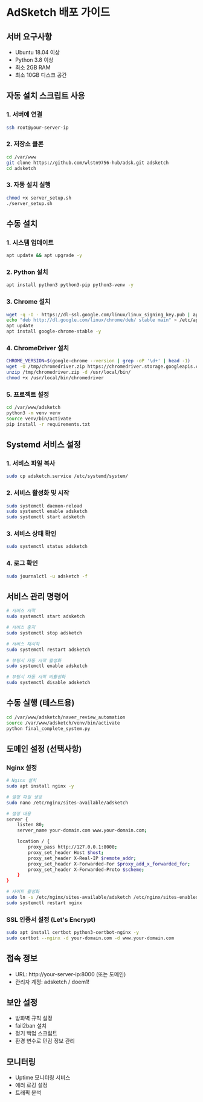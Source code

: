# AdSketch 배포 가이드

## 서버 요구사항
- Ubuntu 18.04 이상
- Python 3.8 이상
- 최소 2GB RAM
- 최소 10GB 디스크 공간

## 자동 설치 스크립트 사용

### 1. 서버에 연결
```bash
ssh root@your-server-ip
```

### 2. 저장소 클론
```bash
cd /var/www
git clone https://github.com/wlstn9756-hub/adsk.git adsketch
cd adsketch
```

### 3. 자동 설치 실행
```bash
chmod +x server_setup.sh
./server_setup.sh
```

## 수동 설치

### 1. 시스템 업데이트
```bash
apt update && apt upgrade -y
```

### 2. Python 설치
```bash
apt install python3 python3-pip python3-venv -y
```

### 3. Chrome 설치
```bash
wget -q -O - https://dl-ssl.google.com/linux/linux_signing_key.pub | apt-key add -
echo "deb http://dl.google.com/linux/chrome/deb/ stable main" > /etc/apt/sources.list.d/google-chrome.list
apt update
apt install google-chrome-stable -y
```

### 4. ChromeDriver 설치
```bash
CHROME_VERSION=$(google-chrome --version | grep -oP '\d+' | head -1)
wget -O /tmp/chromedriver.zip https://chromedriver.storage.googleapis.com/$(curl -s "https://chromedriver.storage.googleapis.com/LATEST_RELEASE_$CHROME_VERSION")/chromedriver_linux64.zip
unzip /tmp/chromedriver.zip -d /usr/local/bin/
chmod +x /usr/local/bin/chromedriver
```

### 5. 프로젝트 설정
```bash
cd /var/www/adsketch
python3 -m venv venv
source venv/bin/activate
pip install -r requirements.txt
```

## Systemd 서비스 설정

### 1. 서비스 파일 복사
```bash
sudo cp adsketch.service /etc/systemd/system/
```

### 2. 서비스 활성화 및 시작
```bash
sudo systemctl daemon-reload
sudo systemctl enable adsketch
sudo systemctl start adsketch
```

### 3. 서비스 상태 확인
```bash
sudo systemctl status adsketch
```

### 4. 로그 확인
```bash
sudo journalctl -u adsketch -f
```

## 서비스 관리 명령어
```bash
# 서비스 시작
sudo systemctl start adsketch

# 서비스 중지
sudo systemctl stop adsketch

# 서비스 재시작
sudo systemctl restart adsketch

# 부팅시 자동 시작 활성화
sudo systemctl enable adsketch

# 부팅시 자동 시작 비활성화
sudo systemctl disable adsketch
```

## 수동 실행 (테스트용)
```bash
cd /var/www/adsketch/naver_review_automation
source /var/www/adsketch/venv/bin/activate
python final_complete_system.py
```

## 도메인 설정 (선택사항)

### Nginx 설정
```bash
# Nginx 설치
sudo apt install nginx -y

# 설정 파일 생성
sudo nano /etc/nginx/sites-available/adsketch

# 설정 내용
server {
    listen 80;
    server_name your-domain.com www.your-domain.com;

    location / {
        proxy_pass http://127.0.0.1:8000;
        proxy_set_header Host $host;
        proxy_set_header X-Real-IP $remote_addr;
        proxy_set_header X-Forwarded-For $proxy_add_x_forwarded_for;
        proxy_set_header X-Forwarded-Proto $scheme;
    }
}

# 사이트 활성화
sudo ln -s /etc/nginx/sites-available/adsketch /etc/nginx/sites-enabled/
sudo systemctl restart nginx
```

### SSL 인증서 설정 (Let's Encrypt)
```bash
sudo apt install certbot python3-certbot-nginx -y
sudo certbot --nginx -d your-domain.com -d www.your-domain.com
```

## 접속 정보
- URL: http://your-server-ip:8000 (또는 도메인)
- 관리자 계정: adsketch / doem1!

## 보안 설정
- 방화벽 규칙 설정
- fail2ban 설치
- 정기 백업 스크립트
- 환경 변수로 민감 정보 관리

## 모니터링
- Uptime 모니터링 서비스
- 에러 로깅 설정
- 트래픽 분석